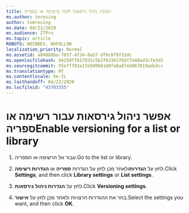 ```yaml
---
title: הפיכת ניהול גירסאות לזמין ברשימה או בספריה
ms.author: toresing
author: tomresing
ms.date: 04/21/2020
ms.audience: ITPro
ms.topic: article
ROBOTS: NOINDEX, NOFOLLOW
localization_priority: Normal
ms.assetid: a84868ba-7657-4f34-8a57-df9c6f9732dc
ms.openlocfilehash: 94250ff817032c5b2f63361768f7e40ad3cfe3d2
ms.sourcegitcommit: 55eff703a17e500681d8fa6a87eb067019ade3cc
ms.translationtype: MT
ms.contentlocale: he-IL
ms.lasthandoff: 04/22/2020
ms.locfileid: "43703355"
---
```

# <a name="enable-versioning-for-a-list-or-library"></a><span data-ttu-id="1cb81-102">אפשר ניהול גירסאות עבור רשימה או ספריה</span><span class="sxs-lookup"><span data-stu-id="1cb81-102">Enable versioning for a list or library</span></span>

1. <span data-ttu-id="1cb81-103">עבור אל הרשימה או הספריה.</span><span class="sxs-lookup"><span data-stu-id="1cb81-103">Go to the list or library.</span></span>
    
2. <span data-ttu-id="1cb81-104">לחץ על **הגדרות**ולאחר מכן לחץ על הגדרות **ספריה** או **הגדרות רשימה**.</span><span class="sxs-lookup"><span data-stu-id="1cb81-104">Click **Settings**, and then click **Library settings** or **List settings**.</span></span>
    
3. <span data-ttu-id="1cb81-105">לחץ על **הגדרות ניהול גירסאות**.</span><span class="sxs-lookup"><span data-stu-id="1cb81-105">Click **Versioning settings**.</span></span>
    
4. <span data-ttu-id="1cb81-106">בחר את ההגדרות הרצויות ולאחר מכן לחץ על **אישור**.</span><span class="sxs-lookup"><span data-stu-id="1cb81-106">Select the settings you want, and then click **OK**.</span></span>
    

